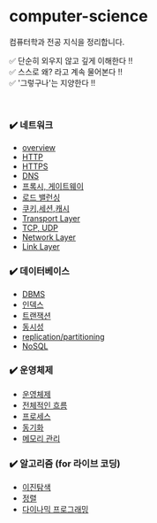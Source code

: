# computer-science
컴퓨터학과 전공 지식을 정리합니다.

✅ 단순히 외우지 않고 깊게 이해한다 !!     
✅ 스스로 왜? 라고 계속 물어본다 !!     
✅ '그렇구나'는 지양한다 !!

<br>

### ✔️ 네트워크
* [overview](./network/overview.md)
* [HTTP](./network/http.md)
* [HTTPS](./network/https.md)
* [DNS](./network/DNS.md)
* [프록시, 게이트웨이](./network/proxy.md)
* [로드 밸런싱](./network/load_balancing.md)
* [쿠키,세션,캐시](./network/cookie,session,cache.md)
* [Transport Layer](./network/transport_layer.md)
* [TCP, UDP](./network/tcp,udp.md)
* [Network Layer](./network/ip.md)
* [Link Layer](./network/link_layer.md)

### ✔️ 데이터베이스
* [DBMS](./database/database.md)
* [인덱스](./database/index.md)
* [트랜잭션](./database/transaction.md)
* [동시성](./database/concurrency.md)
* [replication/partitioning](./database/replication.md)
* [NoSQL](./database/nosql.md)

### ✔️ 운영체제
* [운영체제](./os/os.md)
* [전체적인 흐름](./os/system_structure.md)
* [프로세스](./os/process.md)
* [동기화](./os/synchronization.md)
* [메모리 관리](./os/memory.md)

### ✔️ 알고리즘 (for 라이브 코딩)
* [이진탐색](./algorithm/binary_search.md)
* [정렬](./algorithm/sorting.md)
* [다이나믹 프로그래밍](./algorithm/dp.md)
